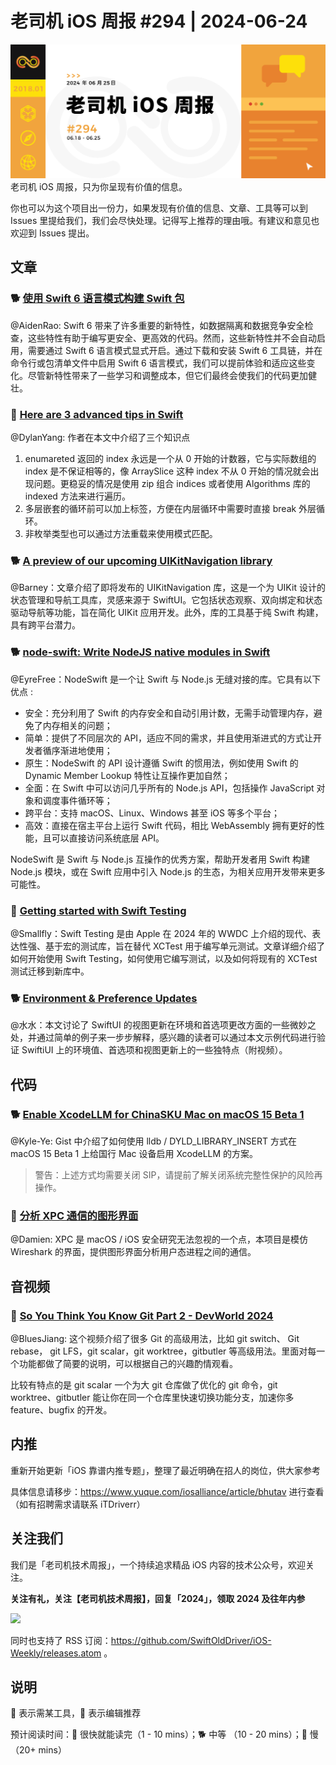 # 老司机 iOS 周报 #294 | 2024-06-24

![ios-weekly](https://github.com/SwiftOldDriver/iOS-Weekly/blob/master/assets/weekly-header/294.jpg?raw=true)
老司机 iOS 周报，只为你呈现有价值的信息。

你也可以为这个项目出一份力，如果发现有价值的信息、文章、工具等可以到 Issues 里提给我们，我们会尽快处理。记得写上推荐的理由哦。有建议和意见也欢迎到 Issues 提出。

## 文章

### 🐕 [使用 Swift 6 语言模式构建 Swift 包](https://juejin.cn/post/7376444924425011210)

@AidenRao: Swift 6 带来了许多重要的新特性，如数据隔离和数据竞争安全检查，这些特性有助于编写更安全、更高效的代码。然而，这些新特性并不会自动启用，需要通过 Swift 6 语言模式显式开启。通过下载和安装 Swift 6 工具链，并在命令行或包清单文件中启用 Swift 6 语言模式，我们可以提前体验和适应这些变化。尽管新特性带来了一些学习和调整成本，但它们最终会使我们的代码更加健壮。

### 🐎 [Here are 3 advanced tips in Swift](https://www.swiftwithvincent.com/blog/here-are-3-advanced-tips-in-swift/)

@DylanYang: 作者在本文中介绍了三个知识点
1. enumareted 返回的 index 永远是一个从 0 开始的计数器，它与实际数组的 index 是不保证相等的，像 ArraySlice 这种 index 不从 0 开始的情况就会出现问题。更稳妥的情况是使用 zip 组合 indices 或者使用 Algorithms 库的 indexed 方法来进行遍历。
2. 多层嵌套的循环前可以加上标签，方便在内层循环中需要时直接 break 外层循环。
3. 非枚举类型也可以通过方法重载来使用模式匹配。

### 🐕 [A preview of our upcoming UIKitNavigation library](https://www.pointfree.co/blog/posts/145-a-preview-of-our-upcoming-uikitnavigation-library)

@Barney：文章介绍了即将发布的 UIKitNavigation 库，这是一个为 UIKit 设计的状态管理和导航工具库，灵感来源于 SwiftUI。它包括状态观察、双向绑定和状态驱动导航等功能，旨在简化 UIKit 应用开发。此外，库的工具基于纯 Swift 构建，具有跨平台潜力。

### 🐕 [node-swift: Write NodeJS native modules in Swift](https://github.com/kabiroberai/node-swift)

@EyreFree：NodeSwift 是一个让 Swift 与 Node.js 无缝对接的库。它具有以下优点 :

- 安全：充分利用了 Swift 的内存安全和自动引用计数，无需手动管理内存，避免了内存相关的问题；
- 简单：提供了不同层次的 API，适应不同的需求，并且使用渐进式的方式让开发者循序渐进地使用；
- 原生：NodeSwift 的 API 设计遵循 Swift 的惯用法，例如使用 Swift 的 Dynamic Member Lookup 特性让互操作更加自然；
- 全面：在 Swift 中可以访问几乎所有的 Node.js API，包括操作 JavaScript 对象和调度事件循环等；
- 跨平台：支持 macOS、Linux、Windows 甚至 iOS 等多个平台；
- 高效：直接在宿主平台上运行 Swift 代码，相比 WebAssembly 拥有更好的性能，且可以直接访问系统底层 API。

NodeSwift 是 Swift 与 Node.js 互操作的优秀方案，帮助开发者用 Swift 构建 Node.js 模块，或在 Swift 应用中引入 Node.js 的生态，为相关应用开发带来更多可能性。

### 🐎 [Getting started with Swift Testing](https://www.polpiella.dev/swift-testing)

@Smallfly：Swift Testing 是由 Apple 在 2024 年的 WWDC 上介绍的现代、表达性强、基于宏的测试库，旨在替代 XCTest 用于编写单元测试。文章详细介绍了如何开始使用 Swift Testing，如何使用它编写测试，以及如何将现有的 XCTest 测试迁移到新库中。

### 🐕 [Environment & Preference Updates](https://talk.objc.io/episodes/S01E409-environment-preference-updates?t=63)

@水水：本文讨论了 SwiftUI 的视图更新在环境和首选项更改方面的一些微妙之处，并通过简单的例子来一步步解释，感兴趣的读者可以通过本文示例代码进行验证 SwiftiUI 上的环境值、首选项和视图更新上的一些独特点（附视频）。

## 代码

### 🐕 [Enable XcodeLLM for ChinaSKU Mac on macOS 15 Beta 1](https://gist.github.com/Kyle-Ye/4ad1aa92df3a31bd812487af65e16947)

@Kyle-Ye: Gist 中介绍了如何使用 lldb / DYLD_LIBRARY_INSERT 方式在 macOS 15 Beta 1 上给国行 Mac 设备启用 XcodeLLM 的方案。

> 警告：上述方式均需要关闭 SIP，请提前了解关闭系统完整性保护的风险再操作。


### 🐎 [分析 XPC 通信的图形界面](https://github.com/chichou/XpcScope)

@Damien: XPC 是 macOS / iOS 安全研究无法忽视的一个点，本项目是模仿 Wireshark 的界面，提供图形界面分析用户态进程之间的通信。

## 音视频

### 🐢 [So You Think You Know Git Part 2 - DevWorld 2024](https://www.youtube.com/watch?v=Md44rcw13k4)

@BluesJiang: 这个视频介绍了很多 Git 的高级用法，比如 git switch、 Git rebase， git LFS，git scalar，git worktree，gitbutler 等高级用法。里面对每一个功能都做了简要的说明，可以根据自己的兴趣酌情观看。

比较有特点的是 git scalar 一个为大 git 仓库做了优化的 git 命令，git worktree、gitbutler 能让你在同一个仓库里快速切换功能分支，加速你多 feature、bugfix 的开发。

## 内推

重新开始更新「iOS 靠谱内推专题」，整理了最近明确在招人的岗位，供大家参考

具体信息请移步：https://www.yuque.com/iosalliance/article/bhutav 进行查看（如有招聘需求请联系 iTDriverr）

## 关注我们

我们是「老司机技术周报」，一个持续追求精品 iOS 内容的技术公众号，欢迎关注。

**关注有礼，关注【老司机技术周报】，回复「2024」，领取 2024 及往年内参**

![](https://github.com/SwiftOldDriver/iOS-Weekly/blob/master/assets/qrcode_for_wechat.jpg?raw=true)

同时也支持了 RSS 订阅：https://github.com/SwiftOldDriver/iOS-Weekly/releases.atom 。

## 说明

🚧 表示需某工具，🌟 表示编辑推荐

预计阅读时间：🐎 很快就能读完（1 - 10 mins）；🐕 中等 （10 - 20 mins）；🐢 慢（20+ mins）
